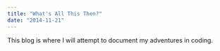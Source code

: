 ```yaml
---
title: "What's All This Then?"
date: "2014-11-21"
---
```


This blog is where I will attempt to document my adventures in coding.

